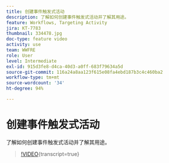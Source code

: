 ```yaml
---
title: 创建事件触发式活动
description: 了解如何创建事件触发式活动并了解其用途。
feature: Workflows, Targeting Activity
jira: KT-7783
thumbnail: 334478.jpg
doc-type: feature video
activity: use
team: WWFRE
role: User
level: Intermediate
exl-id: 915d3fe8-d4ca-40d3-a0ff-683f79634a5d
source-git-commit: 116a24a8aa123f615e08fa4ebd187b3c4c460ba2
workflow-type: tm+mt
source-wordcount: '34'
ht-degree: 94%

---
```


# 创建事件触发式活动

了解如何创建事件触发式活动并了解其用途。

>[!VIDEO](https://video.tv.adobe.com/v/334478?quality=12&learn=on){transcript=true}
